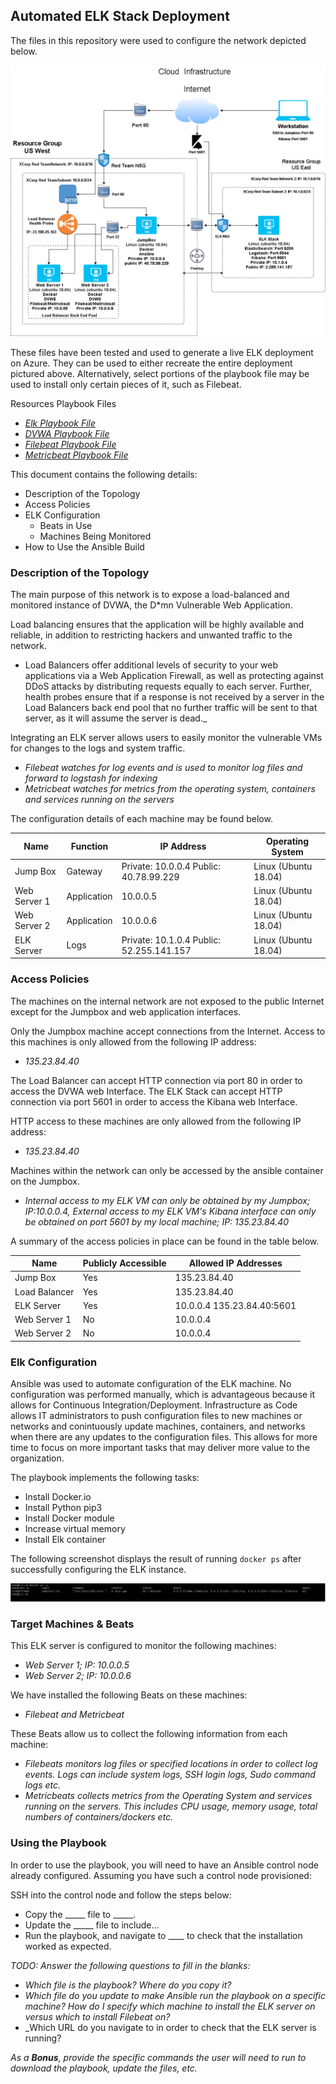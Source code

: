 ## Automated ELK Stack Deployment

The files in this repository were used to configure the network depicted below.

![Cloud Infrastructure](Diagrams/Cloud_Infrastructure.png)

These files have been tested and used to generate a live ELK deployment on Azure. They can be used to either recreate the entire deployment pictured above. Alternatively, select portions of the playbook file may be used to install only certain pieces of it, such as Filebeat.

Resources
Playbook Files

- _[Elk Playbook File](Ansible/elk.yml)_
- _[DVWA Playbook File](Ansible/dvwa.yml)_
- _[Filebeat Playbook File](Ansible/filebeat.yml)_
- _[Metricbeat Playbook File](Ansible/metricbeat.yml)_

This document contains the following details:
- Description of the Topology
- Access Policies
- ELK Configuration
  - Beats in Use
  - Machines Being Monitored
- How to Use the Ansible Build


### Description of the Topology

The main purpose of this network is to expose a load-balanced and monitored instance of DVWA, the D*mn Vulnerable Web Application.

Load balancing ensures that the application will be highly available and reliable, in addition to restricting hackers and unwanted traffic to the network.
- Load Balancers offer additional levels of security to your web applications via a Web Application Firewall, as well as protecting against DDoS attacks by distributing requests equally to each server. Further, health probes ensure that if a response is not received by a server in the Load Balancers back end pool that no further traffic will be sent to that server, as it will assume the server is dead._

Integrating an ELK server allows users to easily monitor the vulnerable VMs for changes to the logs and system traffic.
- _Filebeat watches for log events and is used to monitor log files and forward to logstash for indexing_
- _Metricbeat watches for metrics from the operating system, containers and services running on the servers_

The configuration details of each machine may be found below.

| Name          | Function    | IP Address                               |   Operating System   |
|---------------|-------------|------------------------------------------|----------------------|
| Jump Box      | Gateway     | Private: 10.0.0.4 Public: 40.78.99.229   | Linux (Ubuntu 18.04) |
| Web Server 1  | Application | 10.0.0.5                                 | Linux (Ubuntu 18.04) |
| Web Server 2  | Application | 10.0.0.6                                 | Linux (Ubuntu 18.04) |
| ELK Server    | Logs        | Private: 10.1.0.4 Public: 52.255.141.157 | Linux (Ubuntu 18.04) |

### Access Policies

The machines on the internal network are not exposed to the public Internet except for the Jumpbox and web application interfaces. 

Only the Jumpbox machine accept connections from the Internet. Access to this machines is only allowed from the following IP address:
- _135.23.84.40_

The Load Balancer can accept HTTP connection via port 80 in order to access the DVWA web Interface.
The ELK Stack can accept HTTP connection via port 5601 in order to access the Kibana web Interface.

HTTP access to these machines are only allowed from the following IP address:
- _135.23.84.40_

Machines within the network can only be accessed by the ansible container on the Jumpbox.
- _Internal access to my ELK VM can only be obtained by my Jumpbox; IP:10.0.0.4, External access to my ELK VM's Kibana interface can only be obtained on port 5601 by my local machine; IP: 135.23.84.40_

A summary of the access policies in place can be found in the table below.

| Name          | Publicly Accessible | Allowed IP Addresses       |
|---------------|---------------------|----------------------------|
| Jump Box      | Yes                 | 135.23.84.40               |
| Load Balancer | Yes                 | 135.23.84.40               |
| ELK Server    | Yes                 | 10.0.0.4 135.23.84.40:5601 |  
| Web Server 1  | No                  | 10.0.0.4                   |
| Web Server 2  | No                  | 10.0.0.4                   |

### Elk Configuration

Ansible was used to automate configuration of the ELK machine. No configuration was performed manually, which is advantageous because it allows for Continuous Integration/Deployment. Infrastructure as Code allows IT administrators to push configuration files to new machines or networks and conintuously update machines, containers, and networks when there are any updates to the configuration files. This allows for more time to focus on more important tasks that may deliver more value to the organization. 

The playbook implements the following tasks:
- Install Docker.io
- Install Python pip3
- Install Docker module
- Increase virtual memory
- Install Elk container

The following screenshot displays the result of running `docker ps` after successfully configuring the ELK instance.

![Docker ps results](Images/docker_ps_output.png)

### Target Machines & Beats
This ELK server is configured to monitor the following machines:
- _Web Server 1; IP: 10.0.0.5_
- _Web Server 2; IP: 10.0.0.6_

We have installed the following Beats on these machines:
- _Filebeat and Metricbeat_

These Beats allow us to collect the following information from each machine:
- _Filebeats monitors log files or specified locations in order to collect log events. Logs can include system logs, SSH login logs, Sudo command logs etc._ 
- _Metricbeats collects metrics from the Operating System and services running on the servers. This includes CPU usage, memory usage, total numbers of containers/dockers etc._

### Using the Playbook
In order to use the playbook, you will need to have an Ansible control node already configured. Assuming you have such a control node provisioned: 

SSH into the control node and follow the steps below:
- Copy the _____ file to _____.
- Update the _____ file to include...
- Run the playbook, and navigate to ____ to check that the installation worked as expected.

_TODO: Answer the following questions to fill in the blanks:_
- _Which file is the playbook? Where do you copy it?_
- _Which file do you update to make Ansible run the playbook on a specific machine? How do I specify which machine to install the ELK server on versus which to install Filebeat on?_
- _Which URL do you navigate to in order to check that the ELK server is running?

_As a **Bonus**, provide the specific commands the user will need to run to download the playbook, update the files, etc._